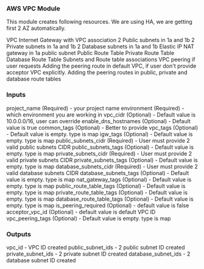 ### AWS VPC Module
This module creates following resources. We are using HA, we are getting first 2 AZ automatically.

VPC
Internet Gateway with VPC association
2 Public subnets in 1a and 1b
2 Private subnets in 1a and 1b
2 Database subnets in 1a and 1b
Elastic IP
NAT gateway in 1a public subnet
Public Route Table
Private Route Table
Database Route Table
Subnets and Route table associations
VPC peering if user requests
Adding the peering route in default VPC, if user don't provide acceptor VPC explicitly.
Adding the peering routes in public, private and database route tables

### Inputs

project_name (Required) - your project name
environment (Required) - which environment you are working in
vpc_cidr (Optional) - Default value is 10.0.0.0/16, user can override
enable_dns_hostnames (Optional) - Default value is true
common_tags (Optional) - Better to provide
vpc_tags (Optional) - Default value is empty. type is map
igw_tags (Optional) - Default value is empty. type is map
public_subnets_cidr (Required) - User must provide 2 valid public subnets CIDR
public_subnets_tags (Optional) - Default value is empty. type is map
private_subnets_cidr (Required) - User must provide 2 valid private subnets CIDR
private_subnets_tags (Optional) - Default value is empty. type is map
database_subnets_cidr (Required) - User must provide 2 valid database subnets CIDR
database_subnets_tags (Optional) - Default value is empty. type is map
nat_gateway_tags (Optional) - Default value is empty. type is map
public_route_table_tags (Optional) - Default value is empty. type is map
private_route_table_tags (Optional) - Default value is empty. type is map
database_route_table_tags (Optional) - Default value is empty. type is map
is_peering_required (Optional) - default value is false
acceptor_vpc_id (Optional) - default value is default VPC ID
vpc_peering_tags (Optional) - Default value is empty. type is map

### Outputs

vpc_id - VPC ID created
public_subnet_ids - 2 public subnet ID created
private_subnet_ids - 2 private subnet ID created
database_subnet_ids - 2 database subnet ID created